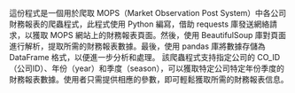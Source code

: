這份程式是一個用於爬取 MOPS（Market Observation Post System）中各公司財務報表的爬蟲程式，此程式使用 Python 編寫，借助 requests 庫發送網絡請求，以獲取 MOPS 網站上的財務報表頁面。然後，使用 BeautifulSoup 庫對頁面進行解析，提取所需的財務報表數據。最後，使用 pandas 庫將數據存儲為 DataFrame 格式，以便進一步分析和處理。
該爬蟲程式支持指定公司的 CO_ID（公司ID）、年份（year）和季度（season），可以獲取特定公司特定年份季度的財務報表數據。使用者只需提供相應的參數，即可輕鬆獲取所需的財務報表信息。
